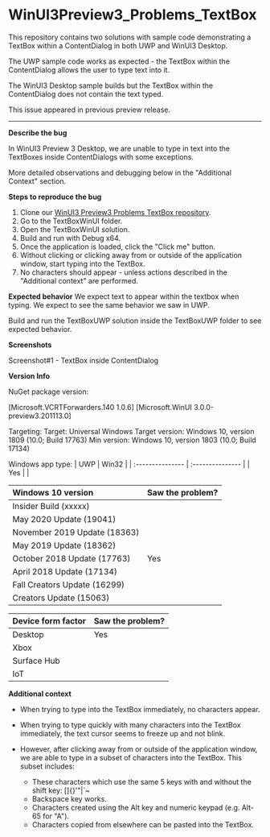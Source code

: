 # WinUI3Preview3_Problems_TextBox

This repository contains two solutions with sample code demonstrating a TextBox within a ContentDialog in both UWP and WinUI3 Desktop.

The UWP sample code works as expected - the TextBox within the ContentDialog allows the user to type text into it. 

The WinUI3 Desktop sample builds but the TextBox within the ContentDialog does not contain the text typed. 

This issue appeared in previous preview release.

----

**Describe the bug**

In WinUI3 Preview 3 Desktop, we are unable to type in text into the TextBoxes inside ContentDialogs with some exceptions.

More detailed observations and debugging below in the "Additional Context" section.

**Steps to reproduce the bug**
1. Clone our [WinUI3 Preview3 Problems TextBox repository](https://github.com/eleanorleffler/WinUI3Preview3_Problems_TextBox).
2. Go to the TextBoxWinUI folder.
2. Open the TextBoxWinUI solution.
3. Build and run with Debug x64.
4. Once the application is loaded, click the "Click me" button.
5. Without clicking or clicking away from or outside of the application window, start typing into the TextBox.
6. No characters should appear - unless actions described in the "Additional context" are performed.

**Expected behavior**
We expect text to appear within the textbox when typing. We expect to see the same behavior we saw in UWP. 

Build and run the TextBoxUWP solution inside the TextBoxUWP folder to see expected behavior.

**Screenshots**

Screenshot#1 - TextBox inside ContentDialog

**Version Info**

NuGet package version: 

[Microsoft.VCRTForwarders.140 1.0.6]
[Microsoft.WinUI 3.0.0-preview3.201113.0]

Targeting:
Target: Universal Windows
Target version: Windows 10, version 1809 (10.0; Build 17763)
Min version: Windows 10, version 1803 (10.0; Build 17134)

Windows app type:
| UWP              | Win32            |
| :--------------- | :--------------- |
| 		Yes 	   |  				  |

| Windows 10 version                  | Saw the problem? |
| :--------------------------------- | :-------------------- |
| Insider Build (xxxxx)              | 						 |
| May 2020 Update (19041)            | 						 |
| November 2019 Update (18363)       | 						 |
| May 2019 Update (18362)            | 						 |
| October 2018 Update (17763)        | 			Yes			 |
| April 2018 Update (17134)          | 						 |
| Fall Creators Update (16299)       | 						 |
| Creators Update (15063)            | 						 |

| Device form factor | Saw the problem? |
| :----------------- | :--------------- |
| Desktop            | 		Yes			|
| Xbox               | 					|
| Surface Hub        | 					|
| IoT                | 					|

**Additional context**

- When trying to type into the TextBox immediately, no characters appear.

- When trying to type quickly with many characters into the TextBox immediately, the text cursor seems to freeze up and not blink.

- However, after clicking away from or outside of the application window, we are able to type in a subset of characters into the TextBox. This subset includes: 
	- These characters which use the same 5 keys with and without the shift key: []{}'"\|`~
	- Backspace key works.
	- Characters created using the Alt key and numeric keypad (e.g. Alt-65 for "A").
	- Characters copied from elsewhere can be pasted into the TextBox.
